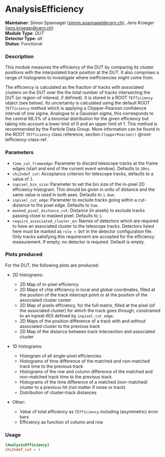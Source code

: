 # AnalysisEfficiency
**Maintainer**: Simon Spannagel (<simon.spannagel@cern.ch>), Jens Kroeger (<jens.kroeger@cern.ch>)  
**Module Type**: *DUT*  
**Detector Type**: *all*  
**Status**: Functional

### Description
This module measures the efficiency of the DUT by comparing its cluster positions with the interpolated track position at the DUT.
It also comprises a range of histograms to investigate where inefficiencies might come from.

The efficiency is calculated as the fraction of tracks with associated clusters on the DUT over the the total number of tracks intersecting the DUT (or region-of-interest, if defined).
It is stored in a ROOT `TEfficiency` object (see below).
Its uncertainty is calculated using the default ROOT `TEfficiency` method which is applying a Clopper-Pearson confidence interval of one sigma.
Analogue to a Gaussian sigma, this corresponds to the central 68.3% of a binomial distribution for the given efficiency but taking into account a lower limit of 0 and an upper limit of 1.
This method is recommended by the Particle Data Group.
More information can be found in the ROOT `TEfficiency` class reference, section `ClopperPearson()` @root-tefficiency-class-ref.

### Parameters
* `time_cut_frameedge`: Parameter to discard telescope tracks at the frame edges (start and end of the current event window). Defaults to `20ns`.
* `chi2ndof_cut`: Acceptance criterion for telescope tracks, defaults to a value of `3`.
* `inpixel_bin_size`: Parameter to set the bin size of the in-pixel 2D efficiency histogram. This should be given in units of distance and the same value is used in both axes. Defaults to `1.0um`.
* `inpixel_cut_edge`: Parameter to exclude tracks going within a cut-distance to the pixel edge. Defaults to `5um`.
* `masked_pixel_distance_cut`: Distance (in pixels) to exclude tracks passing close to masked pixel. Defaults to `1`.
* `require_associated_cluster_on`: Names of detectors which are required to have an associated cluster to the telescope tracks. Detectors listed here must be marked as `role = DUT` in the detector configuration file. Only tracks satisfying this requirement are accepted for the efficiency measurement. If empty, no detector is required. Default is empty.

### Plots produced

For the DUT, the following plots are produced:

* 2D histograms:
  * 2D Map of in-pixel efficiency
  * 2D Maps of chip efficiency in local and global coordinates, filled at the position of the track intercept point or at the position of the associated cluster center
  * 2D Map of pixels efficiency, for the full matrix, filled at the pixel (of the associated cluster) for which the track goes through, constrained to an inpixel-ROI defined by `inpixel_cut_edge`.
  * 2D Maps of the position difference of a track with and without associated cluster to the previous track
  * 2D Map of the distance between track intersection and associated cluster

* 1D histograms:
  * Histogram of all single-pixel efficiencies
  * Histograms of time difference of the matched and non-matched track time to the previous track
  * Histograms of the row and column difference of the matched and non-matched track time to the previous track
  * Histograms of the time difference of a matched (non-matched) cluster to a previous hit (not matter if noise or track)
  * Distribution of cluster-track distances

* Other:
  * Value of total efficiency as `TEfficiency` including (asymmetric) error bars
  * Efficiency as function of column and row


### Usage
```toml
[AnalysisEfficiency]
chi2ndof_cut = 5
```
[@root-tefficiency-class-ref]: https://root.cern.ch/doc/master/classTEfficiency.html#ae80c3189bac22b7ad15f57a1476ef75b
